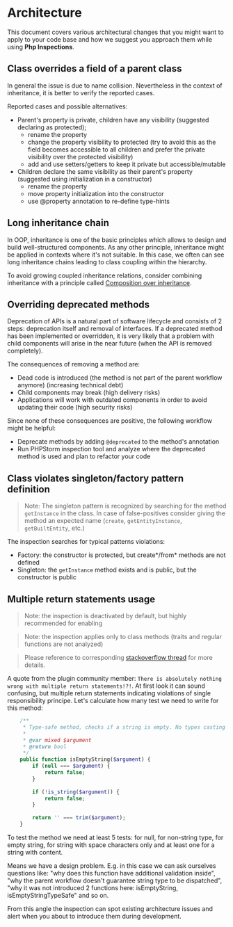 # Architecture

This document covers various architectural changes that you might want to apply to your code base and how we suggest you approach them while using **Php Inspections**.

## Class overrides a field of a parent class

In general the issue is due to name collision. Nevertheless in the context of inheritance, it is better to verify the reported cases.

Reported cases and possible alternatives:

* Parent's property is private, children have any visibility (suggested declaring as protected);
    * rename the property
    * change the property visibility to protected (try to avoid this as the field becomes accessible to all children and prefer the private visibility over the protected visibility)
    * add and use setters/getters to keep it private but accessible/mutable
* Children declare the same visibility as their parent's property (suggested using initialization in a constructor)
    * rename the property
    * move property initialization into the constructor
    * use @property annotation to re-define type-hints

## Long inheritance chain

In OOP, inheritance is one of the basic principles which allows to design and build well-structured components. As any other principle, inheritance might be applied in contexts where it's not suitable. In this case, we often can see long inheritance chains leading to class coupling within the hierarchy.

To avoid growing coupled inheritance relations, consider combining inheritance with a principle called [Composition over inheritance](https://en.wikipedia.org/wiki/Composition_over_inheritance).

## Overriding deprecated methods

Deprecation of APIs is a natural part of software lifecycle and consists of 2 steps: deprecation itself and removal of interfaces. If a deprecated method has been implemented or overridden, it is very likely that a problem with child components will arise in the near future (when the API is removed completely).

The consequences of removing a method are:
* Dead code is introduced (the method is not part of the parent workflow anymore) (increasing technical debt)
* Child components may break (high delivery risks)
* Applications will work with outdated components in order to avoid updating their code (high security risks)

Since none of these consequences are positive, the following workflow might be helpful:
* Deprecate methods by adding `@deprecated` to the method's annotation
* Run PHPStorm inspection tool and analyze where the deprecated method is used and plan to refactor your code

## Class violates singleton/factory pattern definition

> Note: The singleton pattern is recognized by searching for the method `getInstance` in the class. In case of false-positives consider giving the method an expected name (`create`, `getEntityInstance`, `getBuiltEntity`, etc.)

The inspection searches for typical patterns violations:
- Factory: the constructor is protected, but create*/from* methods are not defined
- Singleton: the `getInstance` method exists and is public, but the constructor is public

## Multiple return statements usage

> Note: the inspection is deactivated by default, but highly recommended for enabling

> Note: the inspection applies only to class methods (traits and regular functions are not analyzed)

> Please reference to corresponding [stackoverflow thread](https://stackoverflow.com/questions/36707/should-a-function-have-only-one-return-statement) 
> for more details.

A quote from the plugin community member: `There is absolutely nothing wrong with multiple return statements!?!`. 
At first look it can sound confusing, but multiple return statements indicating violations of single responsibility principe.
Let's calculate how many test we need to write for this method:
```php
    /**
     * Type-safe method, checks if a string is empty. No types casting magic allowed.
     * 
     * @var mixed $argument
     * @return bool
     */
    public function isEmptyString($argument) {
        if (null === $argument) {
            return false;
        }
        
        if (!is_string($argument)) {
            return false;
        }
        
        return '' === trim($argument);
    }
```

To test the method we need at least 5 tests: for null, for non-string type, for empty string, 
for string with space characters only and at least one for a string with content.

Means we have a design problem. E.g. in this case we can ask ourselves questions like: 
"why does this function have additional validation inside", "why the parent workflow doesn't guarantee string type to be dispatched",
"why it was not introduced 2 functions here: isEmptyString, isEmptyStringTypeSafe" and so on.

From this angle the inspection can spot existing architecture issues and alert when you about to introduce them during 
development.




